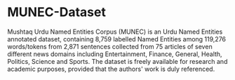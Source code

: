 # MUNEC-Dataset
Mushtaq Urdu Named Entities Corpus (MUNEC) is an Urdu Named Entities annotated dataset, containing 8,759 labelled Named Entities among 119,276 words/tokens from 2,871 sentences collected from 75 articles of seven different news domains including Entertainment, Finance, General, Health, Politics, Science and Sports. The dataset is freely available for research and academic purposes, provided that the authors' work is duly referenced. 

